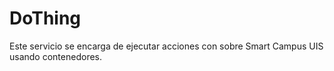 # DoThing

Este servicio se encarga de ejecutar acciones con sobre Smart Campus UIS usando contenedores.
